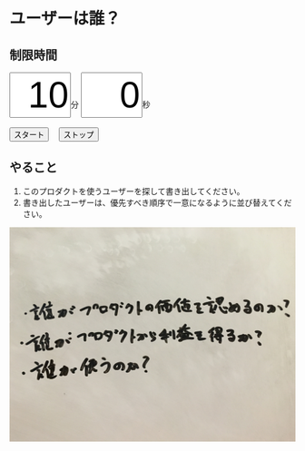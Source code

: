 # ユーザーは誰？

## 制限時間

<form name="timer">
  <input type="text" maxlength="2" value="10" style="font-size:48pt;width:100px;text-align:right">分
  <input type="text" maxlength="2" value="0" style="font-size:48pt;width:100px;text-align:right">秒
  <br><br>
  <input type="button" value="スタート" onclick="cntStart()">　
  <input type="button" value="ストップ" onclick="cntStop()">
</form>

## やること

1. このプロダクトを使うユーザーを探して書き出してください。
1. 書き出したユーザーは、優先すべき順序で一意になるように並び替えてください。

![](img/d2d_work2.jpg)

<script type="text/javascript" src="../js/timer.js"></script>
